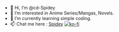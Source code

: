 - 👋 Hi, I’m @cd-Spidey
- 👀 I’m interested in Anime Series/Mangas, Novels.
- 🌱 I’m currently learning simple coding.
- 📫 Chat me here : [Spidey](https://t.me/SpideyOS)
[![ko-fi](https://ko-fi.com/img/githubbutton_sm.svg)](https://ko-fi.com/L4L23X7F6)

<!---
cd-Spidey/cd-Spidey is a ✨ special ✨ repository because its `README.md` (this file) appears on your GitHub profile.
You can click the Preview link to take a look at your changes.
--->

